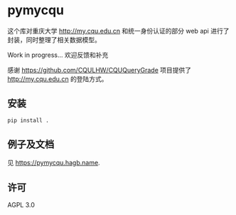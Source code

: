 # pymycqu

这个库对重庆大学 <http://my.cqu.edu.cn> 和统一身份认证的部分 web api 进行了封装，同时整理了相关数据模型。

Work in progress... 欢迎反馈和补充

感谢 <https://github.com/CQULHW/CQUQueryGrade> 项目提供了 <http://my.cqu.edu.cn> 的登陆方式。

## 安装

```bash
pip install .
```

## 例子及文档

见 <https://pymycqu.hagb.name>.

## 许可

AGPL 3.0
